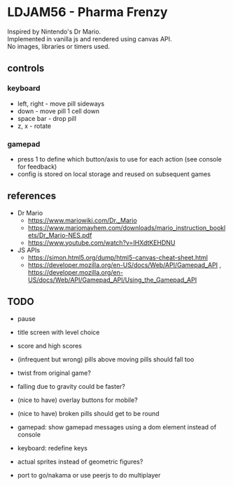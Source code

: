 # LDJAM56 - Pharma Frenzy

Inspired by Nintendo's Dr Mario.  
Implemented in vanilla js and rendered using canvas API.  
No images, libraries or timers used.


## controls

### keyboard

- left, right - move pill sideways
- down - move pill 1 cell down
- space bar - drop pill
- z, x - rotate


### gamepad

- press 1 to define which button/axis to use for each action (see console for feedback)
- config is stored on local storage and reused on subsequent games

## references

- Dr Mario
    - https://www.mariowiki.com/Dr._Mario
    - https://www.mariomayhem.com/downloads/mario_instruction_booklets/Dr_Mario-NES.pdf
    - https://www.youtube.com/watch?v=IHXdtKEHDNU
- JS APIs
    - https://simon.html5.org/dump/html5-canvas-cheat-sheet.html
    - https://developer.mozilla.org/en-US/docs/Web/API/Gamepad_API , https://developer.mozilla.org/en-US/docs/Web/API/Gamepad_API/Using_the_Gamepad_API

## TODO

- pause
- title screen with level choice
- score and high scores
- (infrequent but wrong) pills above moving pills should fall too
- twist from original game?
- falling due to gravity could be faster?
- (nice to have) overlay buttons for mobile?
- (nice to have) broken pills should get to be round

- gamepad: show gamepad messages using a dom element instead of console
- keyboard: redefine keys
- actual sprites instead of geometric figures?
- port to go/nakama or use peerjs to do multiplayer
